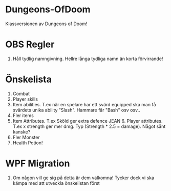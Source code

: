 # Dungeons-OfDoom
Klassversionen av Dungeons of Doom!

# OBS Regler
1. Håll tydlig namngivning. Hellre långa tydliga namn än korta förvirrande!


# Önskelista
1. Combat
2. Player skills
3. Item abilities. T.ex när en spelare har ett svärd equipped ska man få svärdets unika ability "Slash". Hammare får "Bash" osv osv..
4. Fler items
5. Item Attributes. T.ex Sköld ger extra defence
JEAN 6. Player attributes. T.ex x strength ger mer dmg. Typ (Strength * 2.5 = damage). Något sånt kanske?
7. Fler Monster
8. Health Potion!



# WPF Migration
1. Om någon vill ge sig på detta är dem välkomna! Tycker dock vi ska kämpa med att utveckla önskelistan först
